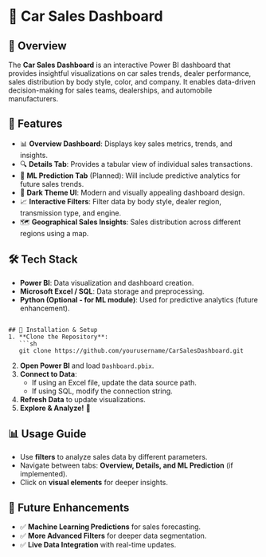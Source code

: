 # 🚗 Car Sales Dashboard

## 📌 Overview
The **Car Sales Dashboard** is an interactive Power BI dashboard that provides insightful visualizations on car sales trends, dealer performance, sales distribution by body style, color, and company. It enables data-driven decision-making for sales teams, dealerships, and automobile manufacturers.

## 🎯 Features
- 📊 **Overview Dashboard**: Displays key sales metrics, trends, and insights.
- 🔍 **Details Tab**: Provides a tabular view of individual sales transactions.
- 🤖 **ML Prediction Tab** (Planned): Will include predictive analytics for future sales trends.
- 🎨 **Dark Theme UI**: Modern and visually appealing dashboard design.
- 📈 **Interactive Filters**: Filter data by body style, dealer region, transmission type, and engine.
- 🗺 **Geographical Sales Insights**: Sales distribution across different regions using a map.

## 🛠 Tech Stack
- **Power BI**: Data visualization and dashboard creation.
- **Microsoft Excel / SQL**: Data storage and preprocessing.
- **Python (Optional - for ML module)**: Used for predictive analytics (future enhancement).


```

## 🚀 Installation & Setup
1. **Clone the Repository**:
   ```sh
   git clone https://github.com/yourusername/CarSalesDashboard.git
   ```
2. **Open Power BI** and load `Dashboard.pbix`.
3. **Connect to Data**:
   - If using an Excel file, update the data source path.
   - If using SQL, modify the connection string.
4. **Refresh Data** to update visualizations.
5. **Explore & Analyze!** 🎉

## 📊 Usage Guide
- Use **filters** to analyze sales data by different parameters.
- Navigate between tabs: **Overview, Details, and ML Prediction** (if implemented).
- Click on **visual elements** for deeper insights.

## 📌 Future Enhancements
- ✅ **Machine Learning Predictions** for sales forecasting.
- ✅ **More Advanced Filters** for deeper data segmentation.
- ✅ **Live Data Integration** with real-time updates.



